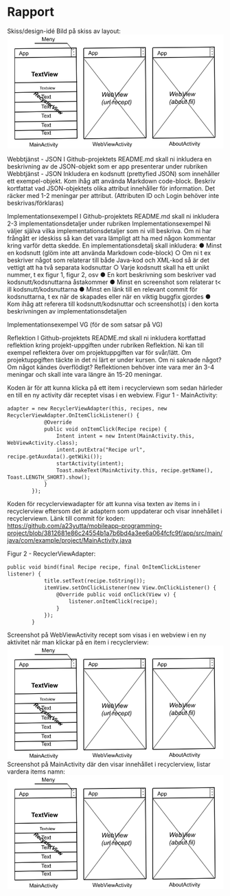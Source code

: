 
# Rapport
Skiss/design-idé
Bild på skiss av layout:
![](Layout%20app-MyTopDesserts.png)


Webbtjänst - JSON
I Github-projektets README.md skall ni inkludera en beskrivning av de JSON-objekt som er app presenterar under rubriken Webbtjänst - JSON
Inkludera en kodsnutt (prettyfied JSON) som innehåller ett exempel-objekt. Kom ihåg att använda Markdown code-block.
Beskriv kortfattat vad JSON-objektets olika attribut innehåller för information. Det räcker med 1-2 meningar per attribut.
(Attributen ID och Login behöver inte beskrivas/förklaras)

Implementationsexempel
I Github-projektets README.md skall ni inkludera 2-3 implementationsdetaljer under rubriken
Implementationsexempel Ni väljer själva vilka implementationsdetaljer som ni vill beskriva.
Om ni har frångått er ideskiss så kan det vara lämpligt att ha med någon kommentar kring varför detta skedde.
En implementationsdetalj skall inkludera:
● Minst en kodsnutt (glöm inte att använda Markdown code-block) ○ Om ni 
t ex beskriver något som relaterar till både Java-kod och XML-kod så är det vettigt att 
ha två separata kodsnuttar ○ Varje kodsnutt skall ha ett unikt nummer, t ex figur 1, figur 2, osv ● 
En kort beskrivning som beskriver vad kodsnutt/kodsnuttarna åstakommer ● Minst en screenshot som relaterar t<
ill kodsnutt/kodsnuttarna ● Minst en länk till en relevant commit för kodsnuttarna, t ex när de skapades eller 
när en viktig buggfix gjordes ● Kom ihåg att referera till kodsnutt/kodsnuttar och screenshot(s) i den korta beskrivningen av
implementationsdetaljen

Implementationsexempel VG (för de som satsar på VG) 

Reflektion
I Github-projektets README.md skall ni inkludera kortfattad reflektion kring projekt-uppgiften under rubriken Reflektion. Ni kan till exempel reflektera över om projektuppgiften var för svår/lätt. Om projektuppgiften
täckte in det ni lärt er under kursen. Om ni saknade något? Om något kändes överflödigt?
Reflektionen behöver inte vara mer än 3-4 meningar och skall inte vara längre än 15-20 meningar.

Koden är för att kunna klicka på ett item i recyclerviewn som sedan härleder en till
en ny activity där receptet visas i en webview. 
Figur 1 - MainActivity:
```
adapter = new RecyclerViewAdapter(this, recipes, new RecyclerViewAdapter.OnItemClickListener() {
            @Override
            public void onItemClick(Recipe recipe) {
                Intent intent = new Intent(MainActivity.this, WebViewActivity.class);
                intent.putExtra("Recipe url", recipe.getAuxdata().getWiki());
                startActivity(intent);
                Toast.makeText(MainActivity.this, recipe.getName(), Toast.LENGTH_SHORT).show();
            }
        });
```
Koden för recyclerviewadapter för att kunna visa texten av items in i recyclerview eftersom det är adaptern 
som uppdaterar och visar innehållet i recyclerviewn. Länk till commit för koden:
https://github.com/a23yutta/mobileapp-programming-project/blob/3812681e86c24554b1a7b6bd4a3ee6a064fcfc9f/app/src/main/java/com/example/project/MainActivity.java

Figur 2 - RecyclerViewAdapter:
```
public void bind(final Recipe recipe, final OnItemClickListener listener) {
            title.setText(recipe.toString());
            itemView.setOnClickListener(new View.OnClickListener() {
                @Override public void onClick(View v) {
                    listener.onItemClick(recipe);
                }
            });
        }
```
Screenshot på WebViewActivity recept som visas i en webview i en ny aktivitet när man klickar på en item i recyclerview:
![](Layout%20app-MyTopDesserts.png)
Screenshot på MainActivity där den visar innehållet i recyclerview, listar vardera items namn:
![](Layout%20app-MyTopDesserts.png)


